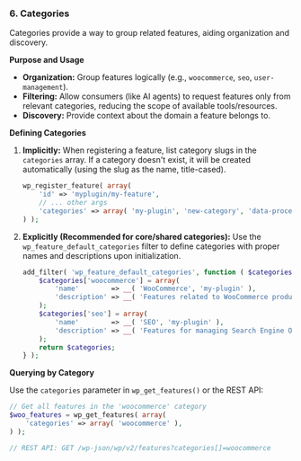 ### 6. Categories

Categories provide a way to group related features, aiding organization and discovery.

**Purpose and Usage**

*   **Organization:** Group features logically (e.g., `woocommerce`, `seo`, `user-management`).
*   **Filtering:** Allow consumers (like AI agents) to request features only from relevant categories, reducing the scope of available tools/resources.
*   **Discovery:** Provide context about the domain a feature belongs to.

**Defining Categories**

1.  **Implicitly:** When registering a feature, list category slugs in the `categories` array. If a category doesn't exist, it will be created automatically (using the slug as the name, title-cased).
    ```php
    wp_register_feature( array(
        'id' => 'myplugin/my-feature',
        // ... other args
        'categories' => array( 'my-plugin', 'new-category', 'data-processing' ),
    ) );
    ```
2.  **Explicitly (Recommended for core/shared categories):** Use the `wp_feature_default_categories` filter to define categories with proper names and descriptions upon initialization.

    ```php
    add_filter( 'wp_feature_default_categories', function ( $categories ) {
        $categories['woocommerce'] = array(
            'name'        => __( 'WooCommerce', 'my-plugin' ),
            'description' => __( 'Features related to WooCommerce products, orders, etc.', 'my-plugin' ),
        );
        $categories['seo'] = array(
            'name'        => __( 'SEO', 'my-plugin' ),
            'description' => __( 'Features for managing Search Engine Optimization.', 'my-plugin' ),
        );
        return $categories;
    } );
    ```

**Querying by Category**

Use the `categories` parameter in `wp_get_features()` or the REST API:

```php
// Get all features in the 'woocommerce' category
$woo_features = wp_get_features( array(
    'categories' => array( 'woocommerce' ),
) );

// REST API: GET /wp-json/wp/v2/features?categories[]=woocommerce
```